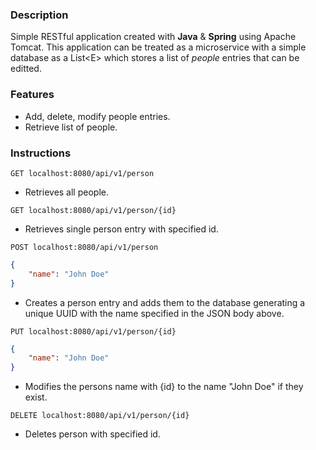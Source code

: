 ### Description

Simple RESTful application created with **Java** & **Spring**  using Apache Tomcat. This application can be treated as a microservice with a simple database as a List\<E\> which stores a list of *people* entries that can be editted.

### Features
- Add, delete, modify people entries.
- Retrieve list of people.

### Instructions

`GET localhost:8080/api/v1/person`
- Retrieves all people.

`GET localhost:8080/api/v1/person/{id}`
- Retrieves single person entry with specified id.

`POST localhost:8080/api/v1/person`
```json
{
    "name": "John Doe"
}
```
- Creates a person entry and adds them to the database generating a unique UUID with the name specified in the JSON body above.

`PUT localhost:8080/api/v1/person/{id}`
```json
{
    "name": "John Doe"
}
```
- Modifies the persons name with {id} to the name "John Doe" if they exist.


`DELETE localhost:8080/api/v1/person/{id}`

- Deletes person with specified id.
